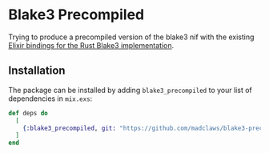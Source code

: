 
# Blake3 Precompiled

Trying to produce a precompiled version of the blake3 nif with the
existing [Elixir bindings for the Rust Blake3 implementation](https://github.com/Thomas-Jean/blake3).

## Installation

The package can be installed by adding `blake3_precompiled` to your list of dependencies in `mix.exs`:

```elixir
def deps do
  [
    {:blake3_precompiled, git: "https://github.com/madclaws/blake3-precompiled.git"}
  ]
end
```

